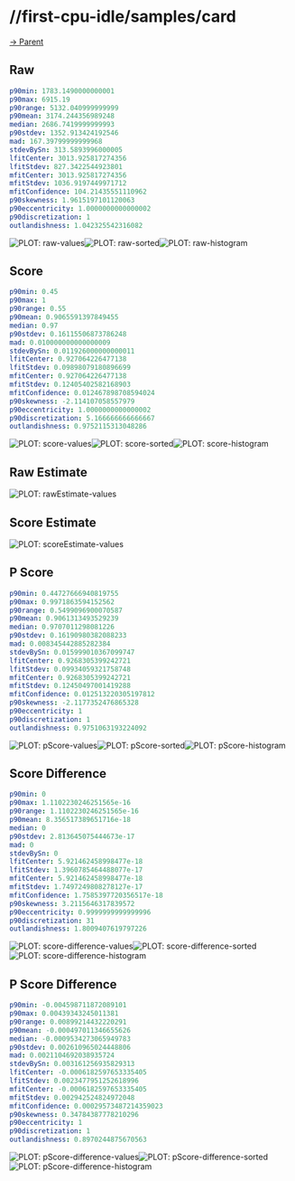
# //first-cpu-idle/samples/card

[→ Parent](../..)


## Raw


```yaml
p90min: 1783.1490000000001
p90max: 6915.19
p90range: 5132.040999999999
p90mean: 3174.244356989248
median: 2686.7419999999993
p90stdev: 1352.913424192546
mad: 167.39799999999968
stdevBySn: 313.5893996000005
lfitCenter: 3013.925817274356
lfitStdev: 827.3422544923801
mfitCenter: 3013.925817274356
mfitStdev: 1036.9197449971712
mfitConfidence: 104.21435551110962
p90skewness: 1.9615197101120063
p90eccentricity: 1.0000000000000002
p90discretization: 1
outlandishness: 1.042325542316082

```

![PLOT: raw-values](./raw/values.svg)![PLOT: raw-sorted](./raw/sorted.svg)![PLOT: raw-histogram](./raw/histogram.svg)
## Score


```yaml
p90min: 0.45
p90max: 1
p90range: 0.55
p90mean: 0.9065591397849455
median: 0.97
p90stdev: 0.16115506873786248
mad: 0.010000000000000009
stdevBySn: 0.011926000000000011
lfitCenter: 0.927064226477138
lfitStdev: 0.09898079180896699
mfitCenter: 0.927064226477138
mfitStdev: 0.12405402582168903
mfitConfidence: 0.012467898708594024
p90skewness: -2.114107058557979
p90eccentricity: 1.0000000000000002
p90discretization: 5.166666666666667
outlandishness: 0.9752115313048286

```

![PLOT: score-values](./score/values.svg)![PLOT: score-sorted](./score/sorted.svg)![PLOT: score-histogram](./score/histogram.svg)
## Raw Estimate

![PLOT: rawEstimate-values](./rawEstimate/values.svg)
## Score Estimate

![PLOT: scoreEstimate-values](./scoreEstimate/values.svg)
## P Score


```yaml
p90min: 0.44727666940819755
p90max: 0.9971863594152562
p90range: 0.5499096900070587
p90mean: 0.9061313493529239
median: 0.9707011298081226
p90stdev: 0.16190980382088233
mad: 0.008345442885282384
stdevBySn: 0.015999010367099747
lfitCenter: 0.9268305399242721
lfitStdev: 0.09934059321758748
mfitCenter: 0.9268305399242721
mfitStdev: 0.12450497001419288
mfitConfidence: 0.012513220305197812
p90skewness: -2.1177352476865328
p90eccentricity: 1
p90discretization: 1
outlandishness: 0.9751063193224092

```

![PLOT: pScore-values](./pScore/values.svg)![PLOT: pScore-sorted](./pScore/sorted.svg)![PLOT: pScore-histogram](./pScore/histogram.svg)
## Score Difference


```yaml
p90min: 0
p90max: 1.1102230246251565e-16
p90range: 1.1102230246251565e-16
p90mean: 8.356517389651716e-18
median: 0
p90stdev: 2.813645075444673e-17
mad: 0
stdevBySn: 0
lfitCenter: 5.921462458998477e-18
lfitStdev: 1.3960785464488077e-17
mfitCenter: 5.921462458998477e-18
mfitStdev: 1.7497249808278127e-17
mfitConfidence: 1.7585397720356517e-18
p90skewness: 3.2115646317839572
p90eccentricity: 0.9999999999999996
p90discretization: 31
outlandishness: 1.8009407619797226

```

![PLOT: score-difference-values](./score-difference/values.svg)![PLOT: score-difference-sorted](./score-difference/sorted.svg)![PLOT: score-difference-histogram](./score-difference/histogram.svg)
## P Score Difference


```yaml
p90min: -0.004598711872089101
p90max: 0.00439343245011381
p90range: 0.00899214432220291
p90mean: -0.000497011346655626
median: -0.0009534273065949783
p90stdev: 0.002610965024448806
mad: 0.0021104692038935724
stdevBySn: 0.003161256935829313
lfitCenter: -0.0006182597653335405
lfitStdev: 0.0023477951252618996
mfitCenter: -0.0006182597653335405
mfitStdev: 0.002942524824972048
mfitConfidence: 0.00029573487214359023
p90skewness: 0.34784387778210296
p90eccentricity: 1
p90discretization: 1
outlandishness: 0.8970244875670563

```

![PLOT: pScore-difference-values](./pScore-difference/values.svg)![PLOT: pScore-difference-sorted](./pScore-difference/sorted.svg)![PLOT: pScore-difference-histogram](./pScore-difference/histogram.svg)